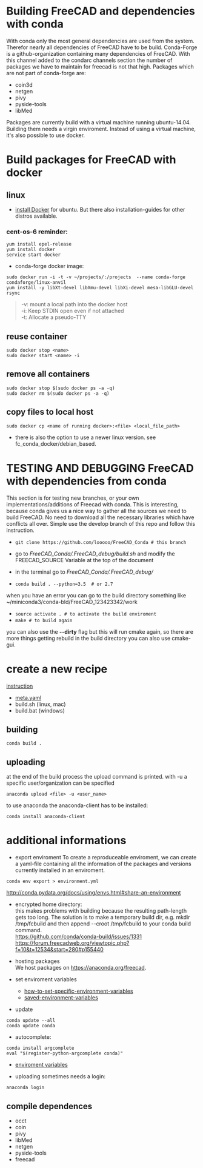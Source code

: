 # Building FreeCAD and dependencies with conda

With conda only the most general dependencies are used from the system. Therefor nearly all dependencies of FreeCAD have to be build.
Conda-Forge is a github-organization containing many dependencies of FreeCAD. With this channel added to the condarc channels section the number of packages we have to maintain for freecad is not that high. Packages which are not part of conda-forge are:

- coin3d
- netgen
- pivy
- pyside-tools
- libMed

Packages are currently build with a virtual machine running ubuntu-14.04. Building them needs a virgin enviroment.
Instead of using a virtual machine, it's also possible to use docker.


# Build packages for FreeCAD with docker

## linux
- [install Docker](https://docs.docker.com/engine/installation/linux/ubuntu/) for ubuntu. But there also installation-guides for other distros available.

### cent-os-6 reminder:
```
yum install epel-release
yum install docker
service start docker
```

- conda-forge docker image:

```
sudo docker run -i -t -v ~/projects/:/projects  --name conda-forge condaforge/linux-anvil
yum install -y libXt-devel libXmu-devel libXi-devel mesa-libGLU-devel rsync
```

> -v: mount a local path into the docker host  
> -i: Keep STDIN open even if not attached  
> -t: Allocate a pseudo-TTY


## reuse container
```
sudo docker stop <name>
sudo docker start <name> -i
```

## remove all containers
```
sudo docker stop $(sudo docker ps -a -q)
sudo docker rm $(sudo docker ps -a -q)
```

## copy files to local host
```
sudo docker cp <name of running docker>:<file> <local_file_path>
```

- there is also the option to use a newer linux version. see fc_conda_docker/debian_based.

# TESTING AND DEBUGGING FreeCAD with dependencies from conda
This section is for testing new branches, or your own implementations/additions of Freecad with conda. This is interesting, because conda gives us a nice way to gather all the sources we need to build FreeCAD. No need to download all the necessary libraries which have conflicts all over. Simple use the develop branch of this repo and follow this instruction.

- ```git clone https://github.com/looooo/FreeCAD_Conda # this branch```
- go to *FreeCAD_Conda/.FreeCAD_debug/build.sh* and modify the FREECAD_SOURCE Variable at the top of the document

- in the terminal go to *FreeCAD_Conda/.FreeCAD_debug/*
- ```conda build . --python=3.5  # or 2.7```

when you have an error you can go to the build directory something like
~/miniconda3/conda-bld/FreeCAD_123423342/work
- ```source activate . # to activate the build enviroment```
- ```make # to build again```

you can also use the __--dirty__ flag but this will run cmake again, so there are more things getting rebuild
in the build directory you can also use cmake-gui.

# create a new recipe

 [instruction](http://docs.anaconda.org/using.html)
- [meta.yaml](http://conda.pydata.org/docs/building/meta-yaml.html)
- build.sh (linux, mac)
- build.bat (windows)

## building
```
conda build .
```

## uploading
at the end of the build process the upload command is printed.
with -u a specific user/organization can be specified
```
anaconda upload <file> -u <user_name>
```  
to use anaconda the anaconda-client has to be installed:
```
conda install anaconda-client
```

# additional informations

- export enviroment
To create a reproduceable enviroment, we can create a yaml-file containing all the information of the packages and versions currently installed in an enviroment.
```
conda env export > environment.yml
```
http://conda.pydata.org/docs/using/envs.html#share-an-environment

- encrypted home directory:  
this makes problems with building because the resulting path-length gets too long. The solution is to make a temporary build dir, e.g. mkdir /tmp/fcbuild and then append --croot /tmp/fcbuild to your conda build command.  
https://github.com/conda/conda-build/issues/1331  
https://forum.freecadweb.org/viewtopic.php?f=10&t=12534&start=280#p155440

- hosting packages  
We host packages on https://anaconda.org/freecad.
- set enviroment variables
  - [how-to-set-specific-environment-variables](http://stackoverflowstackoverflow.com/questions/31598963/how-to-set-specific-environment-variables-when-activating-conda-environment)  
  - [saved-environment-variables](http://conda.pydata.org/docs/using/envs.html#saved-environment-variables)


- update
```
conda update --all
conda update conda
```

- autocomplete:
```
conda install argcomplete
eval "$(register-python-argcomplete conda)"
```

- [enviroment variables](http://conda.pydata.org/docs/building/environment-vars.html)


- uploading sometimes needs a login:
```
anaconda login
```


## compile dependences 

- occt
- coin
- pivy
- libMed
- netgen
- pyside-tools
- freecad